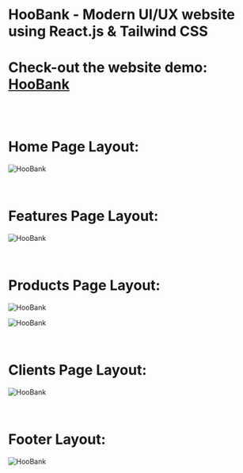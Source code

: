 # HooBank - Modern UI/UX website using React.js & Tailwind CSS

# Check-out the website demo: [HooBank](https://eldorone-hoobank.netlify.app/)
 <br />
 <br />

# Home Page Layout:

![HooBank](https://i.ibb.co/BK1Hn0x/Screenshot-2022-08-08-at-4-05-48-PM.png)

<br />

# Features Page Layout:

![HooBank](https://user-images.githubusercontent.com/37968028/206226889-a74349f1-b3c8-456b-9481-df27ec74f395.png)

 <br />
 
 # Products Page Layout:

![HooBank](https://user-images.githubusercontent.com/37968028/206228084-c8f57dbe-883e-493f-8707-3b14c86228be.png)


![HooBank](https://user-images.githubusercontent.com/37968028/206228421-87cb2aa4-e7c5-40ef-9081-ca6f3e99516f.png)

 <br />
 
 # Clients Page Layout:

![HooBank](https://user-images.githubusercontent.com/37968028/206228784-1924a186-a86c-4856-9e9e-962628998240.png)

 <br />
 
 # Footer Layout:

![HooBank](https://user-images.githubusercontent.com/37968028/206229316-e0a7cdc5-2419-4f53-b4c1-7c0bdb359a52.png)




